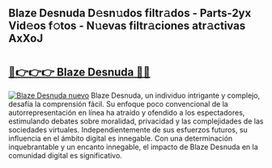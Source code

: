 ## Blaze Desnuda D𝚎sn𝚞dos filtr𝚊dos - Parts-2yx Vid𝚎os f𝚘tos - N𝚞evas filtr𝚊ciones atr𝚊ctivas AxXoJ

# <h2><a href="http://mb8mir.tromn.icu/?c=Blaze+Desnuda">🔗👉👉👉 Blaze Desnuda 🔗🔗</a></h2>

[![Blaze Desnuda nuevo](https://i.imgur.com/pEAQMta.gif)](http://mb8mir.tromn.icu/?c=Blaze+Desnuda)
Blaze Desnuda, un individuo intrigante y complejo, desafía la comprensión fácil. Su enfoque poco convencional de la autorrepresentación en línea ha atraído y ofendido a los espectadores, estimulando debates sobre moralidad, privacidad y las complejidades de las sociedades virtuales. Independientemente de sus esfuerzos futuros, su influencia en el ámbito digital es innegable. Con una determinación inquebrantable y un encanto innegable, el impacto de Blaze Desnuda en la comunidad digital es significativo.
